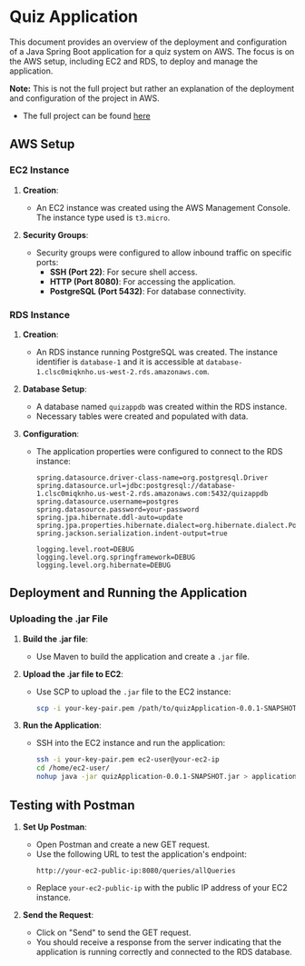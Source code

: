 # Quiz Application

This document provides an overview of the deployment and configuration of a Java Spring Boot application for a quiz system on AWS. The focus is on the AWS setup, including EC2 and RDS, to deploy and manage the application.

**Note:** This is not the full project but rather an explanation of the deployment and configuration of the project in AWS.

- The full project can be found [here](https://github.com/Gigi-Pons/QuizApplication)

## AWS Setup

### EC2 Instance

1. **Creation**:
   - An EC2 instance was created using the AWS Management Console. The instance type used is `t3.micro`.

2. **Security Groups**:
   - Security groups were configured to allow inbound traffic on specific ports:
     - **SSH (Port 22)**: For secure shell access.
     - **HTTP (Port 8080)**: For accessing the application.
     - **PostgreSQL (Port 5432)**: For database connectivity.

### RDS Instance

1. **Creation**:
   - An RDS instance running PostgreSQL was created. The instance identifier is `database-1` and it is accessible at `database-1.clsc0miqknho.us-west-2.rds.amazonaws.com`.

2. **Database Setup**:
   - A database named `quizappdb` was created within the RDS instance.
   - Necessary tables were created and populated with data.

3. **Configuration**:
   - The application properties were configured to connect to the RDS instance:
     ```properties
     spring.datasource.driver-class-name=org.postgresql.Driver
     spring.datasource.url=jdbc:postgresql://database-1.clsc0miqknho.us-west-2.rds.amazonaws.com:5432/quizappdb
     spring.datasource.username=postgres
     spring.datasource.password=your-password
     spring.jpa.hibernate.ddl-auto=update
     spring.jpa.properties.hibernate.dialect=org.hibernate.dialect.PostgreSQLDialect
     spring.jackson.serialization.indent-output=true

     logging.level.root=DEBUG
     logging.level.org.springframework=DEBUG
     logging.level.org.hibernate=DEBUG
     ```

## Deployment and Running the Application

### Uploading the .jar File

1. **Build the .jar file**:
   - Use Maven to build the application and create a `.jar` file.

2. **Upload the .jar file to EC2**:
   - Use SCP to upload the `.jar` file to the EC2 instance:
     ```sh
     scp -i your-key-pair.pem /path/to/quizApplication-0.0.1-SNAPSHOT.jar ec2-user@your-ec2-ip:/home/ec2-user/
     ```

3. **Run the Application**:
   - SSH into the EC2 instance and run the application:
     ```sh
     ssh -i your-key-pair.pem ec2-user@your-ec2-ip
     cd /home/ec2-user/
     nohup java -jar quizApplication-0.0.1-SNAPSHOT.jar > application.log 2>&1 &
     ```

## Testing with Postman

1. **Set Up Postman**:
   - Open Postman and create a new GET request.
   - Use the following URL to test the application's endpoint:
     ```
     http://your-ec2-public-ip:8080/queries/allQueries
     ```
   - Replace `your-ec2-public-ip` with the public IP address of your EC2 instance.

2. **Send the Request**:
   - Click on "Send" to send the GET request.
   - You should receive a response from the server indicating that the application is running correctly and connected to the RDS database.
